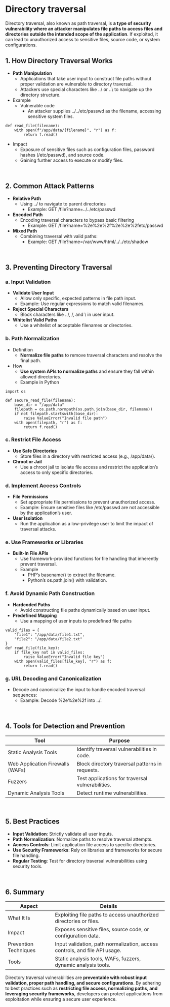 <br>

# Directory traversal
Directory traversal, also known as path traversal, is **a type of security vulnerability where an attacker manipulates file paths to access files and directories outside the intended scope of the application**. If exploited, it can lead to unauthorized access to sensitive files, source code, or system configurations.

## 1. How Directory Traversal Works
  - **Path Manipulation**
    - Applications that take user input to construct file paths without proper validation are vulnerable to directory traversal.
    - Attackers use special characters like ../ or ..\ to navigate up the directory structure.
  - Example
    - Vulnerable code
      - An attacker supplies ../../etc/passwd as the filename, accessing sensitive system files.  

```
def read_file(filename):
    with open(f"/app/data/{filename}", "r") as f:
        return f.read()
```

  - Impact
    - Exposure of sensitive files such as configuration files, password hashes (/etc/passwd), and source code.
    - Gaining further access to execute or modify files.  
<br>

## 2. Common Attack Patterns
  - **Relative Path**
    - Using ../ to navigate to parent directories
      - Example: GET /file?name=../../etc/passwd
  - **Encoded Path**
    - Encoding traversal characters to bypass basic filtering
      - Example: GET /file?name=%2e%2e%2f%2e%2e%2fetc/passwd
  - **Mixed Path**
    - Combining traversal with valid paths:
      - Example: GET /file?name=/var/www/html/../../etc/shadow  
<br>

## 3. Preventing Directory Traversal
### a. Input Validation
  - **Validate User Input**
    - Allow only specific, expected patterns in file path input.
    - Example: Use regular expressions to match valid filenames.
  - **Reject Special Characters**
    - Block characters like ../, /, and \ in user input.
  - **Whitelist Valid Paths**
    - Use a whitelist of acceptable filenames or directories.

### b. Path Normalization
  - Definition
    - **Normalize file paths** to remove traversal characters and resolve the final path.
  - How
    - **Use system APIs to normalize paths** and ensure they fall within allowed directories.
    - Example in Python  

```
import os

def secure_read_file(filename):
    base_dir = "/app/data"
    filepath = os.path.normpath(os.path.join(base_dir, filename))
    if not filepath.startswith(base_dir):
        raise ValueError("Invalid file path")
    with open(filepath, "r") as f:
        return f.read()
```

### c. Restrict File Access
  - **Use Safe Directories**
    - Store files in a directory with restricted access (e.g., /app/data/).
  - **Chroot or Jail**
    - Use a chroot jail to isolate file access and restrict the application’s access to only specific directories.

### d. Implement Access Controls
  - **File Permissions**
    - Set appropriate file permissions to prevent unauthorized access.
    - Example: Ensure sensitive files like /etc/passwd are not accessible by the application’s user.
  - **User Isolation**
    - Run the application as a low-privilege user to limit the impact of traversal attacks.

### e. Use Frameworks or Libraries
  - **Built-In File APIs**
    - Use framework-provided functions for file handling that inherently prevent traversal.
    - Example
      - PHP’s basename() to extract the filename.
      - Python’s os.path.join() with validation.

### f. Avoid Dynamic Path Construction
  - **Hardcoded Paths**
    - Avoid constructing file paths dynamically based on user input.
  - **Predefined Mapping**
    - Use a mapping of user inputs to predefined file paths  

```
valid_files = {
    "file1": "/app/data/file1.txt",
    "file2": "/app/data/file2.txt"
}
def read_file(file_key):
    if file_key not in valid_files:
        raise ValueError("Invalid file key")
    with open(valid_files[file_key], "r") as f:
        return f.read()
```

### g. URL Decoding and Canonicalization
  - Decode and canonicalize the input to handle encoded traversal sequences:
    - Example: Decode %2e%2e%2f into ../.  
<br>

## 4. Tools for Detection and Prevention

| Tool | Purpose |
| ---- | ------- |
| Static Analysis Tools | Identify traversal vulnerabilities in code. |
| Web Application Firewalls (WAFs) | Block directory traversal patterns in requests. |
| Fuzzers | Test applications for traversal vulnerabilities. |
| Dynamic Analysis Tools | Detect runtime vulnerabilities. |  
<br>

## 5. Best Practices
  - **Input Validation**: Strictly validate all user inputs.
  - **Path Normalization**: Normalize paths to resolve traversal attempts.
  - **Access Controls**: Limit application file access to specific directories.
  - **Use Security Frameworks**: Rely on libraries and frameworks for secure file handling.
  - **Regular Testing**: Test for directory traversal vulnerabilities using security tools.  
<br>

## 6. Summary

| Aspect | Details |
| ------ | ------- |
| What It Is | Exploiting file paths to access unauthorized directories or files. |
| Impact | Exposes sensitive files, source code, or configuration data. |
| Prevention Techniques | Input validation, path normalization, access controls, and file API usage. |
| Tools | Static analysis tools, WAFs, fuzzers, dynamic analysis tools. |

Directory traversal vulnerabilities are **preventable with robust input validation, proper path handling, and secure configurations**. By adhering to best practices such as **restricting file access, normalizing paths, and leveraging security frameworks**, developers can protect applications from exploitation while ensuring a secure user experience.  
<br>